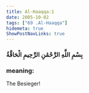 ```yaml
---
title: Al-Haaqqa:1
date: 2005-10-02
tags: ["69 .Al-Haaqqa"]
hidemeta: true 
ShowPostNavLinks: true 
---
```

### بِسْمِ اللَّهِ الرَّحْمَٰنِ الرَّحِيمِ الْحَاقَّةُ
### meaning: 
The Besieger!
